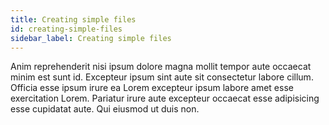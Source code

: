 ```yaml
---
title: Creating simple files
id: creating-simple-files
sidebar_label: Creating simple files
---
```


Anim reprehenderit nisi ipsum dolore magna mollit tempor aute occaecat minim est sunt id. Excepteur ipsum sint aute sit consectetur labore cillum. Officia esse ipsum irure ea Lorem excepteur ipsum labore amet esse exercitation Lorem. Pariatur irure aute excepteur occaecat esse adipisicing esse cupidatat aute. Qui eiusmod ut duis non.

